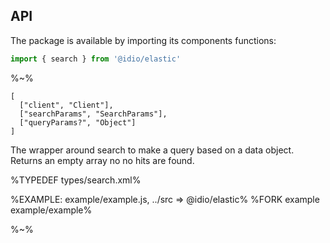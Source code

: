## API

The package is available by importing its components functions:

```js
import { search } from '@idio/elastic'
```

%~%

```## async search => Hits[]
[
  ["client", "Client"],
  ["searchParams", "SearchParams"],
  ["queryParams?", "Object"]
]
```

The wrapper around search to make a query based on a data object. Returns an empty array no no hits are found.

%TYPEDEF types/search.xml%

%EXAMPLE: example/example.js, ../src => @idio/elastic%
%FORK example example/example%

%~%